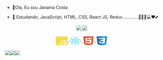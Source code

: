- 👋Ola, Eu sou Janaina Costa

- 🌱 Estudando, JavaScript, HTML, CSS, React JS, Redux.............👩🏾‍💻💻❤️💕


<div align="center" >
  <a href="https://github.com/Janaina-costa">
  <img height="180em" src="https://github-readme-stats.vercel.app/api?username=Janaina-Costa&show_icons=true&theme=outrun&include_all_commits=true&count_private=true"/>
  <img height="180em" src="https://github-readme-stats.vercel.app/api/top-langs/?username=Janaina-Costa&layout=compact&langs_count=7&theme=outrun"/>
</div>
  
 <div align="center" style="display: flex, margin_left:150px"><br>
  <img align="center" alt="Rafa-Js" height="30" width="40" src="https://raw.githubusercontent.com/devicons/devicon/master/icons/javascript/javascript-plain.svg">
  <img align="center" alt="Rafa-React" height="30" width="40" src="https://raw.githubusercontent.com/devicons/devicon/master/icons/react/react-original.svg">
  <img align="center" alt="Rafa-HTML" height="30" width="40" src="https://raw.githubusercontent.com/devicons/devicon/master/icons/html5/html5-original.svg">
  <img align="center" alt="Rafa-CSS" height="30" width="40" src="https://raw.githubusercontent.com/devicons/devicon/master/icons/css3/css3-original.svg">  
</div>
 <br/>
  
  <div style="display: flex" align="center"> 
  <a href="https://instagram.com/janacosta_dev" target="_blank"><img src="https://img.shields.io/badge/-Instagram-%23E4405F?style=for-the-badge&logo=instagram&logoColor=white" target="_blank"></a>     
  <a href = "mailto:janainacosta.dev@gmail.com"><img src="https://img.shields.io/badge/-Gmail-%23333?style=for-the-badge&logo=gmail&logoColor=white" target="_blank"></a>
  <a href="https://www.linkedin.com/in/janaina-costa-1193241b2/" target="_blank"><img src="https://img.shields.io/badge/-LinkedIn-%230077B5?style=for-the-badge&logo=linkedin&logoColor=white" target="_blank"></a> 
 
  
 
</div>
